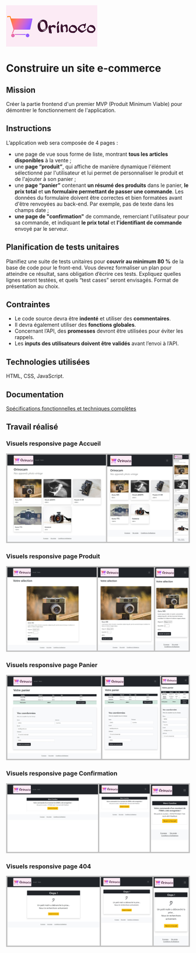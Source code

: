 ![logo Orinoco](https://github.com/CarolineSenes/SENESCaroline_5_17042021/blob/master/assets/images/logo_orinoco.png)
# Construire un site e-commerce

## Mission
Créer la partie frontend d'un premier MVP (Produit Minimum Viable) pour démontrer le fonctionnement de l'application.

## Instructions
L’application web sera composée de 4 pages : 
- une page de vue sous forme de liste, montrant **tous les articles disponibles** à la vente ; 
- une **page “produit”**, qui affiche de manière dynamique l'élément sélectionné par l'utilisateur et lui permet de personnaliser le produit et de l'ajouter à son panier ; 
- une **page “panier”** contenant **un résumé des produits** dans le panier, **le prix total** et **un formulaire permettant de passer une commande**. Les données du formulaire doivent être correctes et bien formatées avant d'être renvoyées au back-end. Par exemple, pas de texte dans les champs date ; 
- **une page de "confirmation"** de commande, remerciant l'utilisateur pour sa commande, et indiquant **le prix total** et **l'identifiant de commande** envoyé par le serveur.




## Planification de tests unitaires
Planifiez une suite de tests unitaires pour **couvrir au minimum 80 %** de la base de code pour le front-end. Vous devrez formaliser un plan pour atteindre ce résultat, sans obligation d’écrire ces tests. Expliquez quelles lignes seront testées, et quels “test cases” seront envisagés. Format de présentation au choix.


## Contraintes

 - Le code source devra être **indenté** et utiliser des **commentaires**. 
 - Il devra également utiliser des **fonctions globales**. 
 - Concernant l’API, des **promesses** devront être utilisées pour éviter les rappels. 
 - Les **inputs des utilisateurs doivent être validés** avant l’envoi à l’API.


## Technologies utilisées
HTML, CSS, JavaScript.

## Documentation
[Spécifications fonctionnelles et techniques complètes](https://s3-eu-west-1.amazonaws.com/course.oc-static.com/projects/DWJ_FR_P5/P5_Spe%CC%81cifications%20fonctionnelles%20Orinoco%20%282%29.pdf)

## Travail réalisé
### Visuels responsive page Accueil
![accueil](https://github.com/CarolineSenes/SENESCaroline_5_17042021/blob/master/assets/images/page1.jpg)
### Visuels responsive page Produit
![produit](https://github.com/CarolineSenes/SENESCaroline_5_17042021/blob/master/assets/images/page2.jpg)
### Visuels responsive page Panier
![panier](https://github.com/CarolineSenes/SENESCaroline_5_17042021/blob/master/assets/images/page3.jpg)
### Visuels responsive page Confirmation
![confirmation](https://github.com/CarolineSenes/SENESCaroline_5_17042021/blob/master/assets/images/page4.jpg)
### Visuels responsive page 404
![404](https://github.com/CarolineSenes/SENESCaroline_5_17042021/blob/master/assets/images/page5.jpg)
